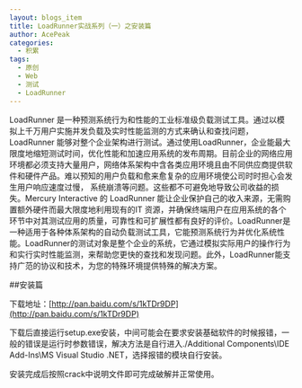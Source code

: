 ```yaml
---
layout: blogs_item
title: LoadRunner实战系列（一）之安装篇
author: AcePeak
categories:
  - 积累
tags:
  - 原创
  - Web
  - 测试
  - LoadRunner
---
```


LoadRunner 是一种预测系统行为和性能的工业标准级负载测试工具。通过以模拟上千万用户实施并发负载及实时性能监测的方式来确认和查找问题，LoadRunner 能够对整个企业架构进行测试。通过使用LoadRunner，企业能最大限度地缩短测试时间，优化性能和加速应用系统的发布周期。目前企业的网络应用环境都必须支持大量用户，网络体系架构中含各类应用环境且由不同供应商提供软件和硬件产品。难以预知的用户负载和愈来愈复杂的应用环境使公司时时担心会发生用户响应速度过慢， 系统崩溃等问题。这些都不可避免地导致公司收益的损失。Mercury Interactive 的 LoadRunner 能让企业保护自己的收入来源，无需购置额外硬件而最大限度地利用现有的IT 资源，并确保终端用户在应用系统的各个环节中对其测试应用的质量，可靠性和可扩展性都有良好的评价。LoadRunner是一种适用于各种体系架构的自动负载测试工具，它能预测系统行为并优化系统性能。LoadRunner的测试对象是整个企业的系统，它通过模拟实际用户的操作行为和实行实时性能监测，来帮助您更快的查找和发现问题。此外，LoadRunner能支持广范的协议和技术，为您的特殊环境提供特殊的解决方案。


##安装篇

下载地址：[http://pan.baidu.com/s/1kTDr9DP](http://pan.baidu.com/s/1kTDr9DP)


下载后直接运行setup.exe安装，中间可能会在要求安装基础软件的时候报错，一般的错误是运行时参数错误，解决方法是自行进入./Additional Components\IDE Add-Ins\MS Visual Studio .NET，选择报错的模块自行安装。

安装完成后按照crack中说明文件即可完成破解并正常使用。
